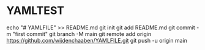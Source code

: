 # YAMLTEST
echo "# YAMLFILE" >> README.md git init git add README.md git commit -m "first commit" git branch -M main git remote add origin https://github.com/wijdenchaaben/YAMLFILE.git git push -u origin main
